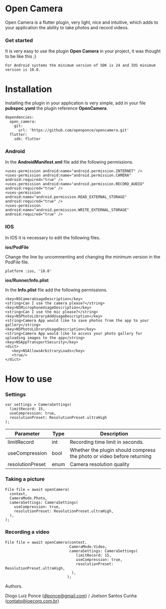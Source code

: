 # Open Camera

Open Camera is a flutter plugin, very light, nice and intuitive, which adds to your application the ability to take photos and record videos.

### Get started

It is very easy to use the plugin **Open Camera** in your project, it was thought to be like this ;)

`For Android systems the minimum version of SDK is 24 and IOS minimum version is 10.0.`

# Installation

Installing the plugin in your application is very simple, add in your file **pubspec.yaml** the plugin reference **OpenCamera**.

```
dependencies:
  open_camera:
    git:
      url: 'https://github.com/openponce/opencamera.git'
  flutter:
    sdk: flutter
```

### Android

In the **AndroidManifest.xml** file add the following permissions.

```
<uses-permission android:name="android.permission.INTERNET" />
<uses-permission android:name="android.permission.CAMERA" android:required="true" />
<uses-permission android:name="android.permission.RECORD_AUDIO" android:required="true" />
<uses-permission android:name="android.permission.READ_EXTERNAL_STORAGE" android:required="true" />
<uses-permission android:name="android.permission.WRITE_EXTERNAL_STORAGE" android:required="true" />
```
###  IOS

In IOS it is necessary to edit the following files.

**ios/PodFile**

Change the line by uncommenting and changing the minimum version in the PodFile file.

```
platform :ios, '10.0'
```

**ios/Runner/Info.plist**

In the **Info.plist** file add the following permissions.

```
<key>NSCameraUsageDescription</key>
<string>Can I use the camera please?</string>
<key>NSMicrophoneUsageDescription</key>
<string>Can I use the mic please?</string>
<key>NSPhotoLibraryAddUsageDescription</key>
<string>Camera App would like to save photos from the app to your gallery</string>
<key>NSPhotoLibraryUsageDescription</key>
<string>Camera App would like to access your photo gallery for uploading images to the app</string>
<key>NSAppTransportSecurity</key>
<dict>
   <key>NSAllowsArbitraryLoads</key>
   <true/>
</dict>
```
# How to use

### Settings

```
var settings = CameraSettings(
  limitRecord: 15,
  useCompression: true,
  resolutionPreset: ResolutionPreset.ultraHigh
);

```

|Parameter|Type|Description|
|--|--|--|
|limitRecord| int |Recording time limit in seconds.|
|useCompression|bool|Whether the plugin should compress the photo or video before returning|
|resolutionPreset|enum|Camera resolution quality|


### Taking a picture
```
File file = await openCamera(
  context,
  CameraMode.Photo,
  cameraSettings: CameraSettings(
    useCompression: true,
    resolutionPreset: ResolutionPreset.ultraHigh,
  ),
);

```
### Recording a video
```
File file = await openCamera(context,
                             CameraMode.Video,
                             cameraSettings: CameraSettings(
                                limitRecord: 15,
                                useCompression: true,
                                resolutionPreset: ResolutionPreset.ultraHigh,
                              ),
                            );
```

Authors.

Diogo Luiz Ponce (dlponce@gmail.com) / Joelson Santos Cunha (contato@joecorp.com.br)

